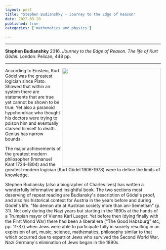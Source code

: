 ```yaml
---
layout: post
title: "Stephen Budianshky - Journey to the Edge of Reason"
date: 2022-03-20
published: true
categories: ['mathematics and physics']

---
```



***
<b>Stephen Budianshky</b> 2016. _Journey to the Edge of Reason. The life of Kurt Gödel_. London: Pelican, 448 pp.

***


<img align="right" width="320" src="https://global.oup.com/academic/covers/pop-up/9780198866336" alt="">  According to Einstein, Kurt Gödel was the greatest logician since Plato. Showed that within an system there are statements that are true yet cannot be shown to be true.  Yet also a paranoid hypchondriac who thought his doctors were trying to poison him and eventually starved himself to death.  Genius has narrow bounds.

The major achievements of the greatest modern philosopher (Immanuel Kant 1724–1804) and the greatest modern logician (Kurt Gödel 1906-1978) were to define the limits of knowledge.

Stephen Budiansky (also a biographer of Charles Ives) has written a wonderfully informative and insightful book.  The two sections most deserving of repeat reading are Budiansky's description of Gödel's proof, and also his historical context for Austria in the years before and during Gödel's life.  "No demon ate at Austrian society more than ani-Semetism" (p. 31).   Not only during the Nazi years but starting in the 1890s at the hands of a Trumpian mayor of Vienna Karl Lueger.   Yet before then (dying finally with the First World War) there had been a liberal era ("The Good Habsburg" etc, pp. 11-37) when Jews were able to participate fully in society resulting in an explosion of art, music, science, mathematics, philosophy similar to that which occurred due to expatriot Jews who survived the Second World War. Nazi Germany's elimination of Jews began in the 1890s.  
